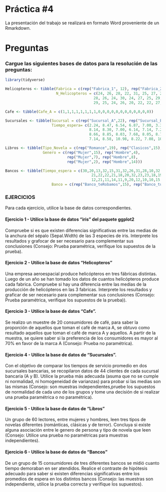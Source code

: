 Práctica \#4
================

La presentación del trabajo se realizará en formato Word proveniente de
un Rmarkdown.

# Preguntas

### Cargue las siguientes bases de datos para la resolución de las preguntas:

``` r
library(tidyverse)
```

``` r
Helicopteros <- tibble(Fabrica = c(rep("Fabrica_1", 12), rep("Fabrica_2", 12), rep("Fabrica_3", 12)),
                       N_Helicopteros = c(24, 26, 28, 22, 31, 25, 27, 28, 30, 21, 20, 24,
                                        28, 26, 24, 30, 24, 27, 25, 29, 30, 27, 26, 25,
                                        29, 25, 24, 26, 20, 22, 22, 27, 20, 26, 24, 25))

Cafe <- tibble(Cafe_A = c(1,1,1,1,1,1,1,1,0,0,0,0,0,0,0,0,0,0,0,0))

Sucursales <- tibble(Sucursal = c(rep("Sucursal_A",22), rep("Sucursal_B",22)),
                     Tiempo_espera= c(2.24, 8.47, 6.54, 6.87, 7.00, 3.36, 7.09, 7.56, 3.88, 8.04, 7.05, 6.58,
                                      8.14, 8.30, 7.00, 6.14, 7.14, 7.22, 7.58, 6.11, 7.25, 8.5, 8.14, 8.54,
                                      8.66, 8.85, 8.03, 7.68, 8.05, 8.78, 8.43, 8.39, 8.64, 10.97, 8.07, 10.33,
                                      7.14, 8.58, 10.98, 8.22, 7.08, 10.62, 8.69, 8.04))

Libros <- tibble(Tipo_Novela = c(rep("Romance",19), rep("Clasicos",15), rep("Terror", 16)),
                 Genero = c(rep("Mujer",15), rep("Hombre",4),
                            rep("Mujer",7), rep("Hombre",8),
                            rep("Mujer",2), rep("Hombre",14)))

Bancos <- tibble(Tiempo_espera = c(30,20,13,32,15,31,32,26,31,28,10,32,33,29,30,
                                       21,22,22,21,18,20,32,23,23,18,19,18,24,18,18, 
                                       12,21,11,14,11,9,20,12,10,10,15,11,11,8,13),
                     Banco = c(rep("Banco_teRobamos",15), rep("Banco_tudinero",15), rep("Baco_elSincero",15)))
```

### EJERCICIOS

Para cada ejercicio, utilice la base de datos correspondientes.

#### Ejercicio 1 - Utilice la base de datos **“iris”** del paquete ggplot2

Compruebe si es que existen diferencias significativas entre las medias
de la anchura del sépalo (Sepal.Width) de las 3 especies de iris.
Interprete los resultados y grafocar de ser necesario para complementar
sus conclusiones (Consejo: Prueba paramétrica, verifique los supuestos
de la prueba).

#### Ejercicio 2 - Utilice la base de datos **“Helicopteros”**

Una empresa aeroespacial produce helicópteros en tres fábricas
distintas. Luego de un año se han tomado los datos de cuantos
helicópteros produce cada fabrica. Compruebe si hay una diferencia entre
las medias de la producción de helicópteros en las 3 fabricas.
Interprete los resultados y graficar de ser necesario para complementar
sus conclusiones (Consejo: Prueba paramétrica, verifique los supuestos
de la prueba)).

#### Ejercicio 3 - Utilice la base de datos **“Cafe”**.

Se realizo un muestre de 20 consumidores de café, para saber la
proporción de aquellos que toman el café de marca A, se obtuvo como
resultado aquellos que toman el café de marca A y aquellos. A partir de
la muestra, se quiere saber si la preferencia de los consumidores es
mayor al 70% en favor de la marca A (Consejo: Prueba no paramétrica).

#### Ejercicio 4 - Utilice la base de datos de **“Sucursales”**.

Con el objetivo de comparar los tiempos de servicio promedio en dos
sucursales bancarias, se recopilaron datos de 44 clientes de cada
sucursal bancaria (A y B). Utilice la prueba más adecuada (asuma que no
se cumple ni normalidad, ni homogeneidad de varianzas) para probar si
las medias son las mismas (Consejo: son muestras independientes,pruebe
los supuestos de normalidad de cada uno de los grupos y tome una
decisión de si realizar una prueba paramétrica o no paramétrica).

#### Ejercicio 5 - Utilice la base de datos de **“Libros”**

Un grupo de 60 lectores, entre mujeres y hombres, leen tres tipos de
novelas diferentes (románticas, clásicas y de terror). Concluya si
existe alguna asociación entre le genero de persona y tipo de novela que
leen (Consejo: Utilice una prueba no paramétricas para muestras
independientes).

#### Ejercicio 6 - Utilice la base de datos de **“Bancos”**

De un grupo de 15 consumidores de tres diferentes bancos se midió cuanto
tiempo demoraban en ser atendidos. Realice el contraste de hipótesis
adecuado para saber si existen diferencias significativas entre los
promedios de espera en los distintos bancos (Consejo: las muestras son
independiente, utilice la prueba correcta y verifique los supuestos).
